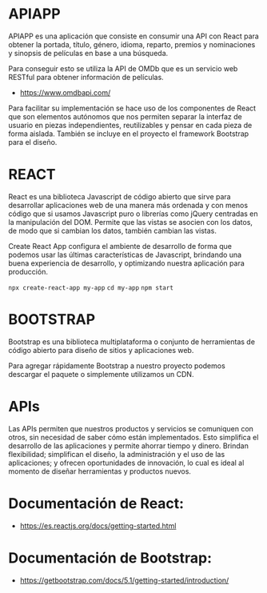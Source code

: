 # APIAPP

APIAPP es una aplicación que consiste en consumir una API con React para obtener la portada, título, género, idioma, reparto, premios y nominaciones y sinopsis de películas en base a una búsqueda.

Para conseguir esto se utiliza la API de OMDb que es un servicio web RESTful para obtener información de películas.

- https://www.omdbapi.com/

Para facilitar su implementación se hace uso de los componentes de React que son elementos autónomos que nos permiten separar la interfaz de usuario en piezas independientes, reutilizables y pensar en cada pieza de forma aislada. También se incluye en el proyecto el framework Bootstrap para el diseño.

# REACT

React es una biblioteca Javascript de código abierto que sirve para desarrollar aplicaciones web de una manera más ordenada y con menos código que si usamos Javascript puro o librerías como jQuery centradas en la manipulación del DOM. Permite que las vistas se asocien con los datos, de modo que si cambian los datos, también cambian las vistas.

Create React App configura el ambiente de desarrollo de forma que podemos usar las últimas características de Javascript, brindando una buena experiencia de desarrollo, y optimizando nuestra aplicación para producción.

`npx create-react-app my-app`
`cd my-app`
`npm start`

# BOOTSTRAP

Bootstrap es una biblioteca multiplataforma o conjunto de herramientas de código abierto para diseño de sitios y aplicaciones web.

Para agregar rápidamente Bootstrap a nuestro proyecto podemos descargar el paquete o simplemente utilizamos un CDN.

# APIs

Las APIs permiten que nuestros productos y servicios se comuniquen con otros, sin necesidad de saber cómo están implementados. Esto simplifica el desarrollo de las aplicaciones y permite ahorrar tiempo y dinero. Brindan flexibilidad; simplifican el diseño, la administración y el uso de las aplicaciones; y ofrecen oportunidades de innovación, lo cual es ideal al momento de diseñar herramientas y productos nuevos.

# Documentación de React:

- https://es.reactjs.org/docs/getting-started.html

# Documentación de Bootstrap:

- https://getbootstrap.com/docs/5.1/getting-started/introduction/
